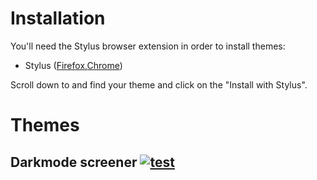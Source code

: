# Installation

You'll need the Stylus browser extension in order to install themes:
* Stylus ([Firefox](https://addons.mozilla.org/en-US/firefox/addon/styl-us/?utm_source=addons.mozilla.org&utm_medium=referral&utm_content=search),[Chrome](https://chrome.google.com/webstore/detail/stylus/clngdbkpkpeebahjckkjfobafhncgmne))

Scroll down to and find your theme and click on the "Install with Stylus".


# Themes

## Darkmode screener [![test](https://img.shields.io/badge/Install%20directly%20with-Stylus-238b8b.svg)](https://raw.githubusercontent.com/MDBossss/css-themes/main/dark-screener/dark-screener.css)
